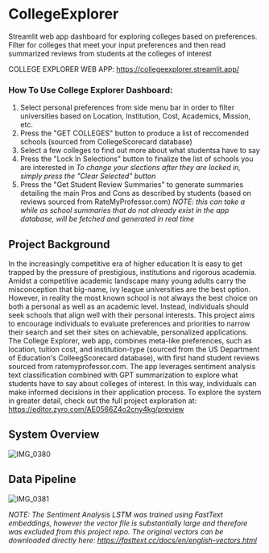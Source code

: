# CollegeExplorer
Streamlit web app dashboard for exploring colleges based on preferences. Filter for colleges that meet your input preferences and then read summarized reviews from students at the colleges of interest

COLLEGE EXPLORER WEB APP: https://collegeexplorer.streamlit.app/

### How To Use College Explorer Dashboard:
1. Select personal preferences from side menu bar in order to filter universities based on Location, Institution, Cost, Academics, Mission, etc.
2. Press the "GET COLLEGES" button to produce a list of reccomended schools (sourced from CollegeScorecard database)
3. Select a few colleges to find out more about what studentsa have to say
4. Press the "Lock In Selections" button to finalize the list of schools you are interested in
   _To change your slections after they are locked in, simply press the "Clear Selected" button_
6. Press the "Get Student Review Summaries" to generate summaries detailing the main Pros and Cons as described by students (based on reviews sourced from RateMyProfessor.com)
   _NOTE: this can take a while as school summaries that do not already exist in the app database, will be fetched and generated in real time_

## Project Background
In the increasingly competitive era of higher education It is easy to get trapped by the pressure of prestigious, institutions and rigorous academia. Amidst a competitive academic landscape many young adults carry the misconception that big-name, ivy league universities are the best option. However, in reality the most known school is not always the best choice on both a personal as well as an academic level. Instead, individuals should seek schools that align well with their personal interests. This project aims to encourage individuals to evaluate preferences and priorities to narrow their search and set their sites on achievable, personalized applications. The College Explorer, web app, combines meta-like preferences, such as location, tuition cost, and institution-type (sourced from the US Department of Education's ColleegScorecard database), with first hand student reviews sourced from ratemyprofessor.com. The app leverages sentiment analysis text classification combined with GPT summarization to explore what students have to say about colleges of interest. In this way, individuals can make informed decisions in their application process. 
To explore the system in greater detail, check out the full project exploration at: https://editor.zyro.com/AE0566Z4o2cny4kg/preview

## System Overview
![IMG_0380](https://github.com/taliamora/CollegeExplorer/assets/97256085/ca13ee4b-9694-46d0-8538-37bec97ca7a4)


## Data Pipeline
![IMG_0381](https://github.com/taliamora/CollegeExplorer/assets/97256085/e348ffe9-3297-4a38-91c8-063ed6baf669)


_NOTE: The Sentiment Analysis LSTM was trained using FastText embeddings, however the vector file is substantially large and therefore was excluded from this project repo. The original vectors can be downloaded directly here:
https://fasttext.cc/docs/en/english-vectors.html_
